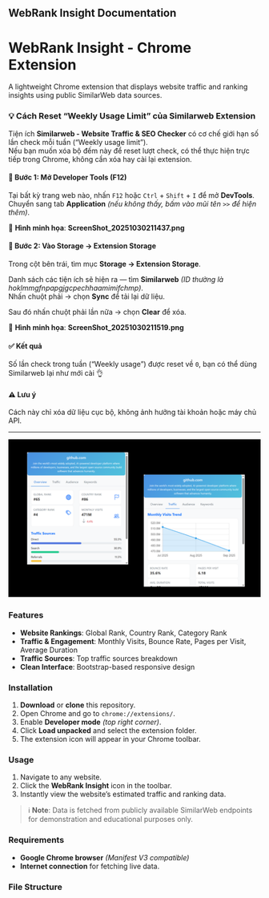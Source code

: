 ## WebRank Insight Documentation

# WebRank Insight - Chrome Extension

A lightweight Chrome extension that displays website traffic and ranking insights using public SimilarWeb data sources.

### 💡 Cách Reset “Weekly Usage Limit” của Similarweb Extension

Tiện ích **Similarweb - Website Traffic & SEO Checker** có cơ chế giới hạn số lần check mỗi tuần (“Weekly usage limit”).  
Nếu bạn muốn xóa bộ đếm này để reset lượt check, có thể thực hiện trực tiếp trong Chrome, không cần xóa hay cài lại extension.

#### 🧭 Bước 1: Mở Developer Tools (F12)

Tại bất kỳ trang web nào, nhấn `F12` hoặc `Ctrl` + `Shift` + `I` để mở **DevTools**.  
Chuyển sang tab **Application** *(nếu không thấy, bấm vào mũi tên `>>` để hiện thêm)*.

📸 **Hình minh họa**: **ScreenShot_20251030211437.png**

#### 💾 Bước 2: Vào Storage → Extension Storage

Trong cột bên trái, tìm mục **Storage → Extension Storage**.  

Danh sách các tiện ích sẽ hiện ra — tìm **Similarweb** *(ID thường là hoklmmgfnpapgjgcpechhaamimifchmp)*.  
Nhấn chuột phải → chọn **Sync** để tải lại dữ liệu.  

Sau đó nhấn chuột phải lần nữa → chọn **Clear** để xóa.  

📸 **Hình minh họa**: **ScreenShot_20251030211519.png**

#### ✅ Kết quả

Số lần check trong tuần (“Weekly usage”) được reset về `0`, bạn có thể dùng Similarweb lại như mới cài 👌

#### ⚠️ Lưu ý

Cách này chỉ xóa dữ liệu cục bộ, không ảnh hưởng tài khoản hoặc máy chủ API.

---

![WebRank Insight](https://raw.githubusercontent.com/bcat95/WebRank-Insight-Traffic-SEO-Checker/refs/heads/main/images/og.png)

### Features

- **Website Rankings**: Global Rank, Country Rank, Category Rank  
- **Traffic & Engagement**: Monthly Visits, Bounce Rate, Pages per Visit, Average Duration  
- **Traffic Sources**: Top traffic sources breakdown  
- **Clean Interface**: Bootstrap-based responsive design

### Installation

1. **Download** or **clone** this repository.  
2. Open Chrome and go to `chrome://extensions/`.  
3. Enable **Developer mode** *(top right corner)*.  
4. Click **Load unpacked** and select the extension folder.  
5. The extension icon will appear in your Chrome toolbar.

### Usage

1. Navigate to any website.  
2. Click the **WebRank Insight** icon in the toolbar.  
3. Instantly view the website’s estimated traffic and ranking data.

> ℹ️ **Note**: Data is fetched from publicly available SimilarWeb endpoints for demonstration and educational purposes only.

### Requirements

- **Google Chrome browser** *(Manifest V3 compatible)*  
- **Internet connection** for fetching live data.

### File Structure